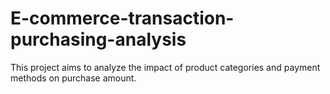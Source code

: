 # E-commerce-transaction-purchasing-analysis
This project aims to analyze the impact of product categories and payment methods on purchase amount.
